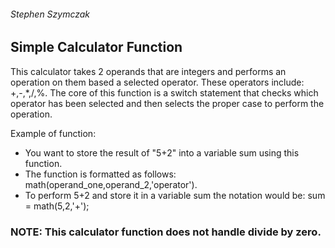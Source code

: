 ###### Stephen Szymczak
## Simple Calculator Function

This calculator takes 2 operands that are integers and performs an operation on them based a selected operator.
These operators include: +,-,*,/,%.
The core of this function is a switch statement that checks which operator has been selected and then selects the proper case to perform the operation.

Example of function:
- You want to store the result of "5+2" into a variable sum using this function.
- The function is formatted as follows: math(operand_one,operand_2,'operator').
- To perform 5+2 and store it in a variable sum the notation would be:
	sum = math(5,2,'+');

### NOTE: This calculator function does not handle divide by zero.